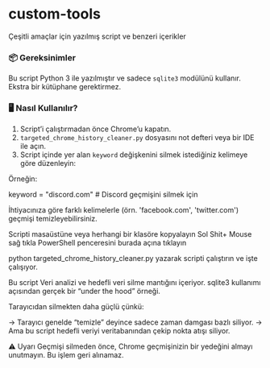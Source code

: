 # custom-tools
Çeşitli amaçlar için yazılmış script ve benzeri içerikler 

### 📦 Gereksinimler
Bu script Python 3 ile yazılmıştır ve sadece `sqlite3` modülünü kullanır. Ekstra bir kütüphane gerektirmez.

### 🖥️ Nasıl Kullanılır?

1. Script’i çalıştırmadan önce Chrome’u kapatın.
2. `targeted_chrome_history_cleaner.py` dosyasını not defteri veya bir IDE ile açın.
3. Script içinde yer alan `keyword` değişkenini silmek istediğiniz kelimeye göre düzenleyin:

Örneğin:

keyword = "discord.com"  # Discord geçmişini silmek için

İhtiyacınıza göre farklı kelimelerle (örn. 'facebook.com', 'twitter.com') geçmişi temizleyebilirsiniz.

Scripti masaüstüne veya herhangi bir klasöre kopyalayın Sol Shit+ Mouse sağ tıkla PowerShell penceresini burada açına tıklayın

python targeted_chrome_history_cleaner.py yazarak scripti çalıştırın ve işte çalışıyor.

Bu script Veri analizi ve hedefli veri silme mantığını içeriyor.
sqlite3 kullanımı açısından gerçek bir “under the hood” örneği.

Tarayıcıdan silmekten daha güçlü çünkü:

→ Tarayıcı genelde “temizle” deyince sadece zaman damgası bazlı siliyor.
→ Ama bu script hedefli veriyi veritabanından çekip nokta atışı siliyor.

⚠️ Uyarı
Geçmişi silmeden önce, Chrome geçmişinizin bir yedeğini almayı unutmayın. Bu işlem geri alınamaz.
